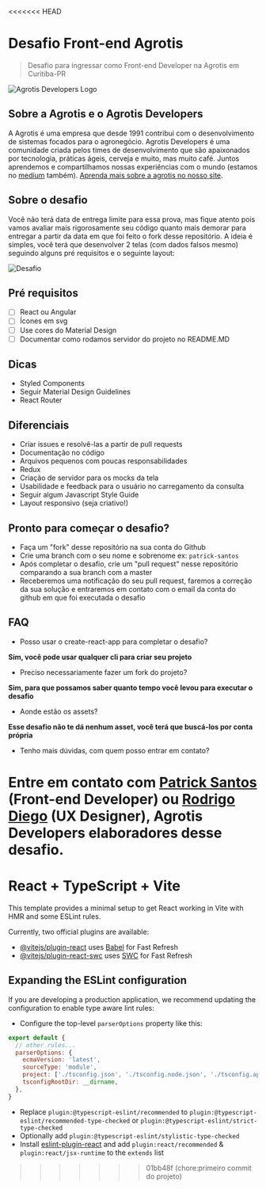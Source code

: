 <<<<<<< HEAD
# Desafio Front-end Agrotis
> Desafio para ingressar como Front-end Developer na Agrotis em Curitiba-PR

![Agrotis Developers Logo](images/agrotis-developers.png?raw=true "Agrotis Developers Logo")

## Sobre a Agrotis e o Agrotis Developers
A Agrotis é uma empresa que desde 1991 contribui com o desenvolvimento de sistemas focados para o agronegócio. Agrotis Developers é uma comunidade criada pelos times de desenvolvimento que são apaixonados por tecnologia, práticas ágeis, cerveja e muito, mas muito café. Juntos aprendemos e compartilhamos nossas experiências com o mundo (estamos no [medium](https://medium.com/agrotis-developers) também). [Aprenda mais sobre a agrotis no nosso site](https://www.agrotis.com/).

## Sobre o desafio
Você não terá data de entrega limite para essa prova, mas fique atento pois vamos avaliar mais rigorosamente seu código quanto mais demorar para entregar a partir da data em que foi feito o fork desse repositório. A ideia é simples, você terá que desenvolver 2 telas (com dados falsos mesmo) seguindo alguns pré requisitos e o seguinte layout:

![Desafio](images/desafio.png?raw=true "Desafio")

## Pré requisitos
* [ ] React ou Angular
* [ ] Ícones em svg
* [ ] Use cores do Material Design
* [ ] Documentar como rodamos servidor do projeto no README.MD

## Dicas
- Styled Components
- Seguir Material Design Guidelines
- React Router

## Diferenciais
- Criar issues e resolvê-las a partir de pull requests
- Documentação no código
- Arquivos pequenos com poucas responsabilidades
- Redux
- Criação de servidor para os mocks da tela
- Usabilidade e feedback para o usuário no carregamento da consulta
- Seguir algum Javascript Style Guide
- Layout responsivo (seja criativo!)

## Pronto para começar o desafio?
- Faça um "fork" desse repositório na sua conta do Github
- Crie uma branch com o seu nome e sobrenome ex: ```patrick-santos```
- Após completar o desafio, crie um "pull request" nesse repositório comparando a sua branch com a master
- Receberemos uma notificação do seu pull request, faremos a correção da sua solução e entraremos em contato com o email da conta do github em que foi executada o desafio

## FAQ
- Posso usar o create-react-app para completar o desafio?

**Sim, você pode usar qualquer cli para criar seu projeto**

- Preciso necessariamente fazer um fork do projeto?

**Sim, para que possamos saber quanto tempo você levou para executar o desafio**

- Aonde estão os assets?

**Esse desafio não te dá nenhum asset, você terá que buscá-los por conta própria**

- Tenho mais dúvidas, com quem posso entrar em contato?

**Entre em contato com [Patrick Santos](https://github.com/santospatrick) (Front-end Developer) ou [Rodrigo Diego](https://www.linkedin.com/in/rodrigo-diego/) (UX Designer), Agrotis Developers elaboradores desse desafio.**
=======
# React + TypeScript + Vite

This template provides a minimal setup to get React working in Vite with HMR and some ESLint rules.

Currently, two official plugins are available:

- [@vitejs/plugin-react](https://github.com/vitejs/vite-plugin-react/blob/main/packages/plugin-react/README.md) uses [Babel](https://babeljs.io/) for Fast Refresh
- [@vitejs/plugin-react-swc](https://github.com/vitejs/vite-plugin-react-swc) uses [SWC](https://swc.rs/) for Fast Refresh

## Expanding the ESLint configuration

If you are developing a production application, we recommend updating the configuration to enable type aware lint rules:

- Configure the top-level `parserOptions` property like this:

```js
export default {
  // other rules...
  parserOptions: {
    ecmaVersion: 'latest',
    sourceType: 'module',
    project: ['./tsconfig.json', './tsconfig.node.json', './tsconfig.app.json'],
    tsconfigRootDir: __dirname,
  },
}
```

- Replace `plugin:@typescript-eslint/recommended` to `plugin:@typescript-eslint/recommended-type-checked` or `plugin:@typescript-eslint/strict-type-checked`
- Optionally add `plugin:@typescript-eslint/stylistic-type-checked`
- Install [eslint-plugin-react](https://github.com/jsx-eslint/eslint-plugin-react) and add `plugin:react/recommended` & `plugin:react/jsx-runtime` to the `extends` list
>>>>>>> 01bb48f (chore:primeiro commit do projeto)
